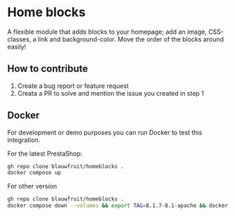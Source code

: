 # Home blocks

A flexible module that adds blocks to your homepage; add an image, CSS-classes, a link and background-color. Move the order of the blocks around easily!

## How to contribute

1. Create a bug report or feature request
2. Creata a PR to solve and mention the issue you created in step 1

## Docker

For development or demo purposes you can run Docker to test this integration.

For the latest PrestaShop:
```bash
gh repo clone blauwfruit/homeblocks .
docker compose up
```

For other version

```bash
gh repo clone blauwfruit/homeblocks .
docker compose down --volumes && export TAG=8.1.7-8.1-apache && docker compose up
```